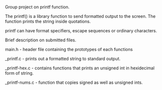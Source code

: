 Group project on printf function.

The printf() is a library function to send formatted output to the screen. The function prints the string inside quotations.

printf can have format specifiers, escape sequences or ordinary characters.

Brief description on submitted files.

main.h - header file containing the prototypes of each functions

_printf.c - prints out a formatted string to standard output.

_printf-hex.c - contains functions that prints an unsigned int in hexidecimal form of string.

_printf-nums.c - function that copies signed as well as unsigned ints.
